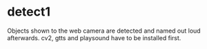 # detect1
Objects shown to the web camera are detected and named out loud afterwards. cv2, gtts and playsound have to be installed first.
